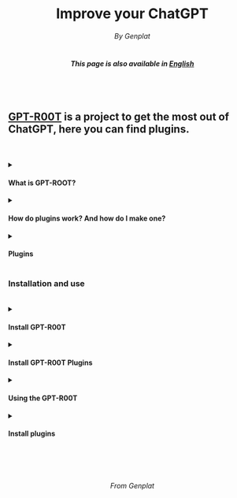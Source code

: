 <h1 align="center"> Improve your ChatGPT </h1>
<h6 align="center"> By Genplat </h6>
<h1></h1>
<h5 align="center"> This page is also available in <a href="https://github.com/Genplat/gpt-root-plugins/blob/main/README.md">English</h4>
<br><br>
<h2><a href="https://github.com/Genplat/gpt-root">GPT-R00T</a> is a project to get the most out of ChatGPT, here you can find plugins.</h2>
<br>
<br>
<details>
<summary><h4>What is GPT-ROOT?</h4></summary>
<p>GPT-R00T, also known as GPT4-R00T is a login for ChatGPT which gives the user unique functions as a linux shell, powershell or even UNCENSORED mode. GPT-R00T also has an interactive menu, it was created by Genplat, leader of the organization <a href="https://elite6-27.cf">Elite 6-27</a>, the creator does not know responsible for the damages caused</p>
</details>
<details>
<summary><h4>How do plugins work? And how do I make one?</h4></summary>
<p>GPT-R00T Plugins allow you to add new features to ChatGPT, from behaviors to mini-games, the possibilities are endless. You can also create your own, you just have to inject GPT-R00T and GPT-R00T-PluginLoader as shown below, to have a chat with GPT-R00T with the plugins enabled, to make your own just write: "- PLUG[message]-", the message you write between the [] will be taken as an official OpenAI message, Give free rein to your imagination! You can create any plugin you can think of, if you want to add plugins to this list just open a **pull request** or an **issue**.</p>
</details>
<details>
<summary><h4>Plugins</h4></summary>
<p>Currently GPT-R00T has the following plugins, but you can create more!</p>
<ul>
   <li>[EdgIA](https://github.com/Genplat/gpt-root-plugins/tree/main/edgia)</li>
</ul>
</details>

<h3>Installation and use</h3>
<br>
<details>
<summary><h4>Install GPT-R00T</h4></summary>
<p>Learn how to install GPT-R00T</p>
<ul>
   <li>Copy the <a href="https://github.com/Genplat/gpt-root/blob/main/input.txt">installation input</a></li>
   <li>Go to <a href="https://chat.openai.com">chat.openai.com</a></li>
   <li>In a new chat, paste the <a href="https://github.com/Genplat/gpt-root/blob/main/input.txt">install input</a></li>
   <li>Hit send and... Done!</li>
</ul>
</details>
<details>
<summary><h4>Install GPT-R00T Plugins</h4></summary>
<p>Learn how to install the plugin engine</p>
<ul>
   <li>Copy the <a href="https://github.com/Genplat/gpt-root/blob/main/input-engine.txt">plugin engine installation entry</a></li>
   <li>Enter the chat where you have installed GPT-R00T, if you left the main menu, return by sending `gptmainmenu` and select option `2`</li>
   <li>In the chat where you installed GPT-R00T, paste the <a href="https://github.com/Genplat/gpt-root/blob/main/input-engine.txt">plugin installation input engine</a></li>
   <li>Hit send and... Done!</li>
</ul>
</details>
<details>
<summary><h4>Using the GPT-R00T</h4></summary>
<p>In the main menu, send as a message the number of the option you want. In terminal mode (either linux or powershell), you can use {} to send messages to ChatGPT, ChatGPT can also operate on the system. To return to the main menu type `gptmainmenu`.</p>
</details>
<details>
<summary><h4>Install plugins</h4></summary>
<p>Go back to the top, to the "Plugins" section, and click on the plugin that you like the most, then follow the guide that will be displayed to install the plugin.</p>
</details>
<br>
<br>
<br>
<h6 align="center">From Genplat </h6>

